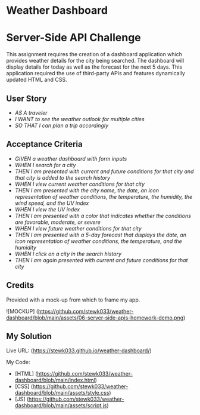 # Weather Dashboard

# Server-Side API Challenge

This assignment requires the creation of a dashboard application which provides weather details for the city being searched. The dashboard will display details for today as well as the forecast for the next 5 days. This application required the use of third-party APIs and features dynamically updated HTML and CSS.

## User Story

* _AS A traveler_
* _I WANT to see the weather outlook for multiple cities_
* _SO THAT I can plan a trip accordingly_

## Acceptance Criteria

* _GIVEN a weather dashboard with form inputs_
* _WHEN I search for a city_
* _THEN I am presented with current and future conditions for that city and that city is added to the search history_
* _WHEN I view current weather conditions for that city_
* _THEN I am presented with the city name, the date, an icon representation of weather conditions, the temperature, the humidity, the wind speed, and the UV index_
* _WHEN I view the UV index_
* _THEN I am presented with a color that indicates whether the conditions are favorable, moderate, or severe_
* _WHEN I view future weather conditions for that city_
* _THEN I am presented with a 5-day forecast that displays the date, an icon representation of weather conditions, the temperature, and the humidity_
* _WHEN I click on a city in the search history_
* _THEN I am again presented with current and future conditions for that city_

## Credits

Provided with a mock-up from which to frame my app.

![MOCKUP] (https://github.com/stewk033/weather-dashboard/blob/main/assets/06-server-side-apis-homework-demo.png)

## My Solution

Live URL: (https://stewk033.github.io/weather-dashboard/)

My Code:

- [HTML] (https://github.com/stewk033/weather-dashboard/blob/main/index.html)
- [CSS] (https://github.com/stewk033/weather-dashboard/blob/main/assets/style.css)
- [JS] (https://github.com/stewk033/weather-dashboard/blob/main/assets/script.js)

